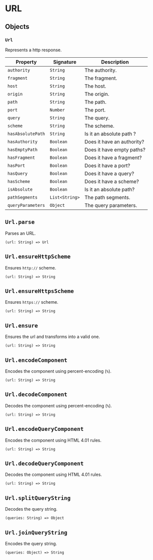 # URL

## Objects

### `Url`

Represents a http response.

| Property          | Signature      | Description                |
| ----------------- | -------------- | -------------------------- |
| `authority`       | `String`       | The authority.             |
| `fragment`        | `String`       | The fragment.              |
| `host`            | `String`       | The host.                  |
| `origin`          | `String`       | The origin.                |
| `path`            | `String`       | The path.                  |
| `port`            | `Number`       | The port.                  |
| `query`           | `String`       | The query.                 |
| `scheme`          | `String`       | The scheme.                |
| `hasAbsolutePath` | `String`       | Is it an absolute path ?   |
| `hasAuthority`    | `Boolean`      | Does it have an authority? |
| `hasEmptyPath`    | `Boolean`      | Does it have empty paths?  |
| `hasFragment`     | `Boolean`      | Does it have a fragment?   |
| `hasPort`         | `Boolean`      | Does it have a port?       |
| `hasQuery`        | `Boolean`      | Does it have a query?      |
| `hasScheme`       | `Boolean`      | Does it have a scheme?     |
| `isAbsolute`      | `Boolean`      | Is it an absolute path?    |
| `pathSegments`    | `List<String>` | The path segments.         |
| `queryParameters` | `Object`       | The query parameters.      |

## `Url.parse`

Parses an URL.

```title="Signature"
(url: String) => Url
```

## `Url.ensureHttpScheme`

Ensures `http://` scheme.

```title="Signature"
(url: String) => String
```

## `Url.ensureHttpsScheme`

Ensures `https://` scheme.

```title="Signature"
(url: String) => String
```

## `Url.ensure`

Ensures the url and transforms into a valid one.

```title="Signature"
(url: String) => String
```

## `Url.encodeComponent`

Encodes the component using percent-encoding (`%`).

```title="Signature"
(url: String) => String
```

## `Url.decodeComponent`

Decodes the component using percent-encoding (`%`).

```title="Signature"
(url: String) => String
```

## `Url.encodeQueryComponent`

Encodes the component using HTML 4.01 rules.

```title="Signature"
(url: String) => String
```

## `Url.decodeQueryComponent`

Decodes the component using HTML 4.01 rules.

```title="Signature"
(url: String) => String
```

## `Url.splitQueryString`

Decodes the query string.

```title="Signature"
(queries: String) => Object
```

## `Url.joinQueryString`

Encodes the query string.

```title="Signature"
(queries: Object) => String
```
